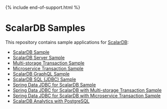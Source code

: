 {% include end-of-support.html %}

# ScalarDB Samples

This repository contains sample applications for [ScalarDB](https://github.com/scalar-labs/scalardb):

- [ScalarDB Sample](scalardb-sample/README.md)
- [ScalarDB Server Sample](scalardb-server-sample/README.md)
- [Multi-storage Transaction Sample](multi-storage-transaction-sample/README.md)
- [Microservice Transaction Sample](microservice-transaction-sample/README.md)
- [ScalarDB GraphQL Sample](scalardb-graphql-sample/README.md)
- [ScalarDB SQL (JDBC) Sample](scalardb-sql-jdbc-sample/README.md)
- [Spring Data JDBC for ScalarDB Sample](spring-data-sample/README.md)
- [Spring Data JDBC for ScalarDB with Multi-storage Transaction Sample](spring-data-multi-storage-transaction-sample/README.md)
- [Spring Data JDBC for ScalarDB with Microservice Transaction Sample](spring-data-microservice-transaction-sample/README.md)
- [ScalarDB Analytics with PostgreSQL](scalardb-analytics-postgresql-sample/README.md)
